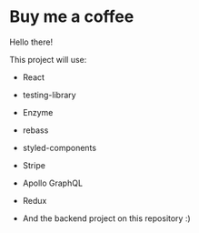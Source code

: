 # Buy me a coffee

Hello there!

This project will use:

- React
- testing-library
- Enzyme

- rebass
- styled-components

- Stripe

- Apollo GraphQL
- Redux
- And the backend project on this repository :)
